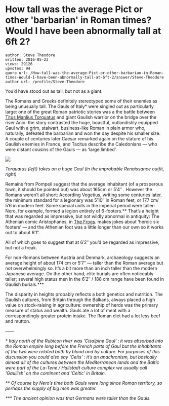 # How tall was the average Pict or other 'barbarian' in Roman times? Would I have been abnormally tall at 6ft 2?

	author: Steve Theodore
	written: 2016-05-23
	views: 29126
	upvotes: 94
	quora url: /How-tall-was-the-average-Pict-or-other-barbarian-in-Roman-times-Would-I-have-been-abnormally-tall-at-6ft-2/answer/Steve-Theodore
	author url: /profile/Steve-Theodore


You’d have stood out as tall, but not as a giant.

The Romans and Greeks definitely stereotyped some of their enemies as being unusually tall. The Gauls of Italy* were singled out as particularly large: one of the great Roman patriotic stories was a the battle between [Titus Manlius Torquatus](http://dustinsimmons.blogspot.com/2013/02/kill-gaul-get-name-titus-manlius.html) and giant Gaulish warrior on the bridge over the river Anio: the story contrasted the huge, boastful, outlandishly equipped Gaul with a grim, stalwart, business-like Roman in plain armor who, naturally, defeated the barbarian and won the day despite his smaller size. A couple of centuries later Caesar remarked again on the stature of his Gaulish enemies in France, and Tacitus describe the Caledonians — who were distant cousins of the Gauls — as ‘large limbed’.

![](https://qph.fs.quoracdn.net/main-qimg-0f573a5b935375243a2ca49546d8335a-c)

_Torquatus (left) takes on a huge Gaul (in the improbable Renaissance outfit, right)_ 

Remains from Pompeii suggest that the average inhabitant (of a prosperous town, it should be pointed out) was about 165cm or 5′4″ . However the Romans weren’t all short: According Vegetius, writing some centuries later, the minimum standard for a legionary was 5′10″ in Roman feet, or 177 cm/ 5′6 in modern feet. Some special units in the imperial period were taller: Nero, for example, formed a legion entirely of 6-footers.** That’s a height that was regarded as impressive, but not wildly abnormal in antiquity: The Athenian comic Aristophanes, in [The Frogs](https://en.wikipedia.org/wiki/The_Frogs). makes jokes about ‘heroic six footers’ — and the Athenian foot was a little longer than our own so it works out to about 6′1″.

All of which goes to suggest that at 6′2″ you’d be regarded as impressive, but not a freak.

For non-Romans between Austria and Denmark, archaeology suggests an average height of about 174 cm or 5′7″ — taller than the Roman average but not overwhelmingly so. It’s a bit more than an inch taller than the modern Japanese average. On the other hand, elite burials are often noticeably taller; several high status men in the 6′2″ / 188 cm range have been found in Gaulish burials.***

The disparity in heights probably reflects a both genetics and nutrition. The Gaulish cultures, from Britain through the Balkans, always placed a high value on stock-raising in agriculture: ownership of herds was the primary measure of status and wealth. Gauls ate a lot of meat with a correspondingly greater protein intake. The Roman diet had a lot less beef and mutton.

——

_* Italy north of the Rubicon river was ‘Cisalpine Gaul’ : it was absorbed into the Roman empire long before the French parts of Gaul but the inhabitants of the two were related both by blood and by culture. For purposes of this discussion you could also say ‘Celts’ : it’s an anachronism, but basically almost all of the cultures between the Mediterranean lands and the Baltic were part of the La-Tene / Hallstadt culture complex we usually call ‘Gaullish’ on the continent and ‘Celtic’ in Britain._ 

_** Of course by Nero’s time both Gauls were long since Roman territory, so perhaps the supply of big men was greater._ 

_*** The ancient opinion was that Germans were taller than the Gauls._ 

